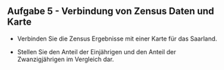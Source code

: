Aufgabe 5 - Verbindung von Zensus Daten und Karte
-------------------------------------------------

-   Verbinden Sie die Zensus Ergebnisse mit einer Karte für
    das Saarland.

-   Stellen Sie den Anteil der Einjährigen und den Anteil der
    Zwanzigjährigen im Vergleich dar.
